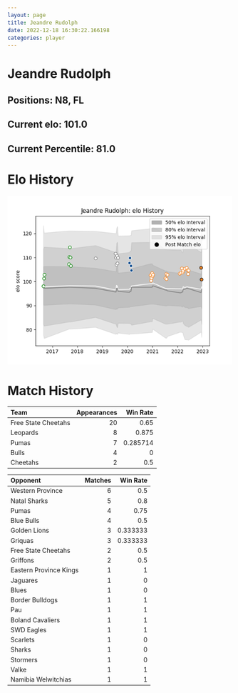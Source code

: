 ```yaml
---  
layout: page  
title: Jeandre Rudolph  
date: 2022-12-18 16:30:22.166198  
categories: player  
---
```

# Jeandre Rudolph

## Positions: N8, FL

## Current elo: 101.0

## Current Percentile: 81.0

# Elo History


![elo history](history_JeandreRudolph.png)
# Match History


| Team                |   Appearances |   Win Rate |
|:--------------------|--------------:|-----------:|
| Free State Cheetahs |            20 |   0.65     |
| Leopards            |             8 |   0.875    |
| Pumas               |             7 |   0.285714 |
| Bulls               |             4 |   0        |
| Cheetahs            |             2 |   0.5      |

| Opponent               |   Matches |   Win Rate |
|:-----------------------|----------:|-----------:|
| Western Province       |         6 |   0.5      |
| Natal Sharks           |         5 |   0.8      |
| Pumas                  |         4 |   0.75     |
| Blue Bulls             |         4 |   0.5      |
| Golden Lions           |         3 |   0.333333 |
| Griquas                |         3 |   0.333333 |
| Free State Cheetahs    |         2 |   0.5      |
| Griffons               |         2 |   0.5      |
| Eastern Province Kings |         1 |   1        |
| Jaguares               |         1 |   0        |
| Blues                  |         1 |   0        |
| Border Bulldogs        |         1 |   1        |
| Pau                    |         1 |   1        |
| Boland Cavaliers       |         1 |   1        |
| SWD Eagles             |         1 |   1        |
| Scarlets               |         1 |   0        |
| Sharks                 |         1 |   0        |
| Stormers               |         1 |   0        |
| Valke                  |         1 |   1        |
| Namibia Welwitchias    |         1 |   1        |
